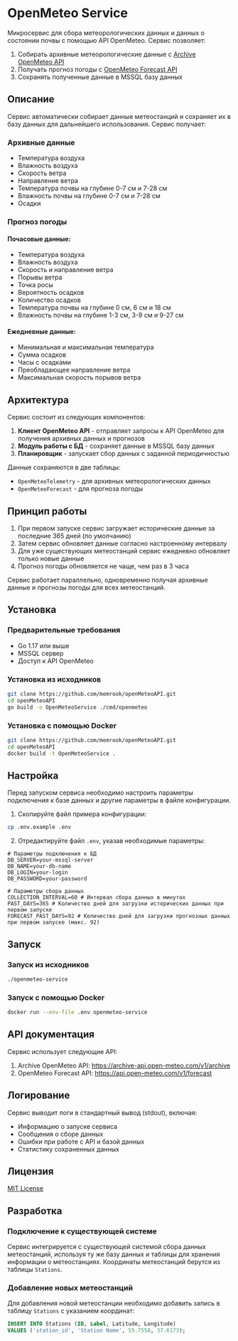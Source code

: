 # OpenMeteo Service

Микросервис для сбора метеорологических данных и данных о состоянии почвы с помощью API OpenMeteo. Сервис позволяет:

1. Собирать архивные метеорологические данные с [Archive OpenMeteo API](https://archive-api.open-meteo.com/v1/archive)
2. Получать прогноз погоды с [OpenMeteo Forecast API](https://api.open-meteo.com/v1/forecast)
3. Сохранять полученные данные в MSSQL базу данных

## Описание

Сервис автоматически собирает данные метеостанций и сохраняет их в базу данных для дальнейшего использования. Сервис получает:

### Архивные данные

- Температура воздуха
- Влажность воздуха
- Скорость ветра
- Направление ветра
- Температура почвы на глубине 0-7 см и 7-28 см
- Влажность почвы на глубине 0-7 см и 7-28 см
- Осадки

### Прогноз погоды

#### Почасовые данные:
- Температура воздуха
- Влажность воздуха
- Скорость и направление ветра
- Порывы ветра
- Точка росы
- Вероятность осадков
- Количество осадков
- Температура почвы на глубине 0 см, 6 см и 18 см
- Влажность почвы на глубине 1-3 см, 3-9 см и 9-27 см

#### Ежедневные данные:
- Минимальная и максимальная температура
- Сумма осадков
- Часы с осадками
- Преобладающее направление ветра
- Максимальная скорость порывов ветра

## Архитектура

Сервис состоит из следующих компонентов:

1. **Клиент OpenMeteo API** - отправляет запросы к API OpenMeteo для получения архивных данных и прогнозов
2. **Модуль работы с БД** - сохраняет данные в MSSQL базу данных
3. **Планировщик** - запускает сбор данных с заданной периодичностью

Данные сохраняются в две таблицы:
- `OpenMeteoTelemetry` - для архивных метеорологических данных
- `OpenMeteoForecast` - для прогноза погоды

## Принцип работы

1. При первом запуске сервис загружает исторические данные за последние 365 дней (по умолчанию)
2. Затем сервис обновляет данные согласно настроенному интервалу
3. Для уже существующих метеостанций сервис ежедневно обновляет только новые данные
4. Прогноз погоды обновляется не чаще, чем раз в 3 часа

Сервис работает параллельно, одновременно получая архивные данные и прогнозы погоды для всех метеостанций.

## Установка

### Предварительные требования

- Go 1.17 или выше
- MSSQL сервер
- Доступ к API OpenMeteo

### Установка из исходников

```bash
git clone https://github.com/memrook/openMeteoAPI.git
cd openMeteoAPI
go build -o OpenMeteoService ./cmd/openmeteo
```

### Установка с помощью Docker

```bash
git clone https://github.com/memrook/openMeteoAPI.git
cd openMeteoAPI
docker build -t OpenMeteoService .
```

## Настройка

Перед запуском сервиса необходимо настроить параметры подключения к базе данных и другие параметры в файле конфигурации.

1. Скопируйте файл примера конфигурации:

```bash
cp .env.example .env
```

2. Отредактируйте файл `.env`, указав необходимые параметры:

```
# Параметры подключения к БД
DB_SERVER=your-mssql-server
DB_NAME=your-db-name
DB_LOGIN=your-login
DB_PASSWORD=your-password

# Параметры сбора данных
COLLECTION_INTERVAL=60 # Интервал сбора данных в минутах
PAST_DAYS=365 # Количество дней для загрузки исторических данных при первом запуске
FORECAST_PAST_DAYS=92 # Количество дней для загрузки прогнозных данных при первом запуске (макс. 92)
```

## Запуск

### Запуск из исходников

```bash
./openmeteo-service
```

### Запуск с помощью Docker

```bash
docker run --env-file .env openmeteo-service
```

## API документация

Сервис использует следующие API:

1. Archive OpenMeteo API: https://archive-api.open-meteo.com/v1/archive
2. OpenMeteo Forecast API: https://api.open-meteo.com/v1/forecast

## Логирование

Сервис выводит логи в стандартный вывод (stdout), включая:

- Информацию о запуске сервиса
- Сообщения о сборе данных
- Ошибки при работе с API и базой данных
- Статистику сохраненных данных

## Лицензия

[MIT License](LICENSE)

## Разработка

### Подключение к существующей системе

Сервис интегрируется с существующей системой сбора данных метеостанций, используя ту же базу данных и таблицы для хранения информации о метеостанциях. Координаты метеостанций берутся из таблицы `Stations`.

### Добавление новых метеостанций

Для добавления новой метеостанции необходимо добавить запись в таблицу `Stations` с указанием координат:

```sql
INSERT INTO Stations (ID, Label, Latitude, Longitude) 
VALUES ('station_id', 'Station Name', 55.7558, 37.6173);
``` 